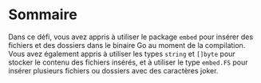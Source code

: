 # Sommaire

Dans ce défi, vous avez appris à utiliser le package `embed` pour insérer des fichiers et des dossiers dans le binaire Go au moment de la compilation. Vous avez également appris à utiliser les types `string` et `[]byte` pour stocker le contenu des fichiers insérés, et à utiliser le type `embed.FS` pour insérer plusieurs fichiers ou dossiers avec des caractères joker.
